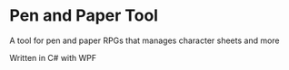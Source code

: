 # Pen and Paper Tool
A tool for pen and paper RPGs that manages character sheets and more

Written in C# with WPF

